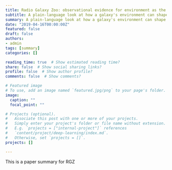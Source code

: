 ```yaml
---
title: Radio Galaxy Zoo: observational evidence for environment as the cause of radio source asymmetry
subtitle: A plain-language look at how a galaxy's environment can shape black hole jets
summary: A plain-language look at how a galaxy's environment can shape black hole jets
date: "2019-04-16T00:00:00Z"
featured: false
draft: false
authors:
- admin
tags: [summary]
categories: []

reading_time: true  # Show estimated reading time?
share: false  # Show social sharing links?
profile: false  # Show author profile?
comments: false  # Show comments?

# Featured image
# To use, add an image named `featured.jpg/png` to your page's folder. 
image:
  caption: ""
  focal_point: ""

# Projects (optional).
#   Associate this post with one or more of your projects.
#   Simply enter your project's folder or file name without extension.
#   E.g. `projects = ["internal-project"]` references 
#   `content/project/deep-learning/index.md`.
#   Otherwise, set `projects = []`.
projects: []

---
```


This is a paper summary for RGZ
